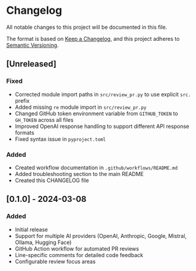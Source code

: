 # Changelog

All notable changes to this project will be documented in this file.

The format is based on [Keep a Changelog](https://keepachangelog.com/en/1.0.0/),
and this project adheres to [Semantic Versioning](https://semver.org/spec/v2.0.0.html).

## [Unreleased]

### Fixed
- Corrected module import paths in `src/review_pr.py` to use explicit `src.` prefix
- Added missing `re` module import in `src/review_pr.py`
- Changed GitHub token environment variable from `GITHUB_TOKEN` to `GH_TOKEN` across all files
- Improved OpenAI response handling to support different API response formats
- Fixed syntax issue in `pyproject.toml`

### Added
- Created workflow documentation in `.github/workflows/README.md`
- Added troubleshooting section to the main README
- Created this CHANGELOG file

## [0.1.0] - 2024-03-08

### Added
- Initial release
- Support for multiple AI providers (OpenAI, Anthropic, Google, Mistral, Ollama, Hugging Face)
- GitHub Action workflow for automated PR reviews
- Line-specific comments for detailed code feedback
- Configurable review focus areas